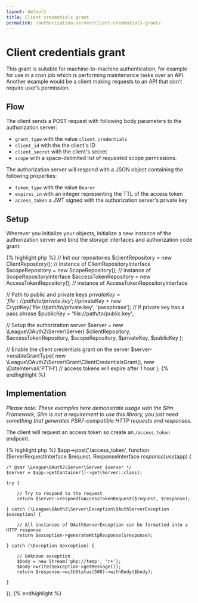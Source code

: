 ```yaml
---
layout: default
title: Client credentials grant
permalink: /authorization-server/client-credentials-grant/
---
```


# Client credentials grant

This grant is suitable for machine-to-machine authentication, for example for use in a cron job which is performing maintenance tasks over an API. Another example would be a client making requests to an API that don’t require user’s permission.

## Flow

The client sends a POST request with following body parameters to the authorization server:

* `grant_type` with the value `client_credentials`
* `client_id` with the the client's ID
* `client_secret` with the client's secret
* `scope` with a space-delimited list of requested scope permissions.

The authorization server will respond with a JSON object containing the following properties:

* `token_type` with the value `Bearer`
* `expires_in` with an integer representing the TTL of the access token
* `access_token` a JWT signed with the authorization server's private key

## Setup

Wherever you initialize your objects, initialize a new instance of the authorization server and bind the storage interfaces and authorization code grant:

{% highlight php %}
// Init our repositories
$clientRepository = new ClientRepository(); // instance of ClientRepositoryInterface
$scopeRepository = new ScopeRepository(); // instance of ScopeRepositoryInterface
$accessTokenRepository = new AccessTokenRepository(); // instance of AccessTokenRepositoryInterface

// Path to public and private keys
$privateKey = 'file://path/to/private.key';
//$privateKey = new CryptKey('file://path/to/private.key', 'passphrase'); // if private key has a pass phrase
$publicKey = 'file://path/to/public.key';

// Setup the authorization server
$server = new \League\OAuth2\Server\Server(
    $clientRepository,
    $accessTokenRepository,
    $scopeRepository,
    $privateKey,
    $publicKey
);

// Enable the client credentials grant on the server
$server->enableGrantType(
    new \League\OAuth2\Server\Grant\ClientCredentialsGrant(),
    new \DateInterval('PT1H') // access tokens will expire after 1 hour
);
{% endhighlight %}

## Implementation

_Please note: These examples here demonstrate usage with the Slim Framework; Slim is not a requirement to use this library, you just need something that generates PSR7-compatible HTTP requests and responses._

The client will request an access token so create an `/access_token` endpoint.

{% highlight php %}
$app->post('/access_token', function (ServerRequestInterface $request, ResponseInterface $response) use ($app) {

    /* @var \League\OAuth2\Server\Server $server */
    $server = $app->getContainer()->get(Server::class);

    try {
    
        // Try to respond to the request
        return $server->respondToAccessTokenRequest($request, $response);
        
    } catch (\League\OAuth2\Server\Exception\OAuthServerException $exception) {
    
        // All instances of OAuthServerException can be formatted into a HTTP response
        return $exception->generateHttpResponse($response);
        
    } catch (\Exception $exception) {
    
        // Unknown exception
        $body = new Stream('php://temp', 'r+');
        $body->write($exception->getMessage());
        return $response->withStatus(500)->withBody($body);
        
    }
});
{% endhighlight %}
